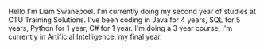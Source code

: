 Hello I'm Liam Swanepoel. I'm currently doing my second year of studies at CTU Training Solutions. I've been coding in Java for 4 years, SQL for 5 years, Python for 1 year, C# for 1 year. I'm doing a 3 year course. I'm currently in Artificial Intelligence, my final year.
